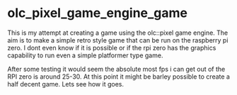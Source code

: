 # olc_pixel_game_engine_game
This is my attempt at creating a game using the olc::pixel game engine. The aim is to make a simple retro style game that can be run on the raspberry pi zero. I dont even know if it is possible or if the rpi zero has the graphics capability to run even a simple platformer type game.

After some testing it would seem the absolute most fps i can get out of the RPI zero is around 25-30. At this point it might be barley possible to create a half decent game. Lets see how it goes.


